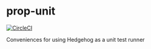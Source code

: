 # prop-unit

[![CircleCI](https://circleci.com/gh/ejconlon/prop-unit/tree/master.svg?style=svg)](https://circleci.com/gh/ejconlon/prop-unit/tree/master)

Conveniences for using Hedgehog as a unit test runner
